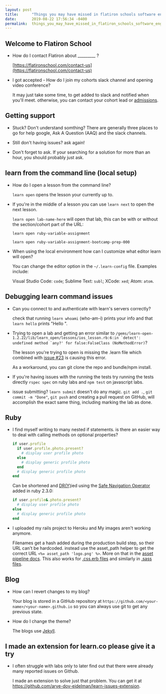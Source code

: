 ```yaml
---
layout: post
title:      "Things you may have missed in flatiron schools software engineering course"
date:       2019-08-22 17:56:34 -0400
permalink:  things_you_may_have_missed_in_flatiron_schools_software_engineering_course
---
```



## Welcome to Flatiron School

- How do I contact Flatiron about _________ ?
  
  [https://flatironschool.com/contact-us](https://flatironschool.com/contact-us)

- I got accepted - How do I join my cohorts slack channel and opening video conference?

  It may just take some time, to get added to slack and notified when you'll meet. otherwise, you can contact your cohort lead or [admissions](mailto:admissions@flatironschool.com).

## Getting support

- Stuck? Don't understand somthing? There are generally three places to go for help google, Ask A Question (AAQ) and the slack channels.

- Still don't having issues? ask again!

- Don't forget to ask. If your searching for a solution for more than an hour, you should probably just ask.

## learn from the command line (local setup)

- How do I open a lesson from the command line?

  `learn open` opens the lesson your currently up to.
  
- If you're in the middle of a lesson you can use `learn next` to open the next lesson.

  `learn open lab-name-here` will open that lab, this can be with or without the section/cohort part of the URL:

  `learn open ruby-variable-assignment`
  
  `learn open ruby-variable-assignment-bootcamp-prep-000`

- When using the local environment how can I customize what editor learn will open?

  You can change the editor option in the `~/.learn-config` file. Examples include:
  
  Visual Studio Code: `code`; Sublime Text: `subl`; XCode: `xed`; Atom: `atom`.

## Debugging learn command issues

- Can you connect to and authenticate with learn's servers correctly?
  
  check that running `learn whoami` (who-am-i) prints your info and that `learn hello` prints "Hello <your first name>".

- Trying to open a lab and getting an error similar to ``/gems/learn-open-1.2.22/lib/learn_open/lessons/ios_lesson.rb:6:in `detect': undefined method `any?' for false:FalseClass (NoMethodError)``?

  The lesson you're trying to open is missing the .learn file which combined with [issue #23](https://github.com/learn-co/learn-open/issues/23) is causing this error.

  As a workaround, you can git clone the repo and bundle/npm install.

- If you're having issues with the running the tests try running the tests directly `rspec spec` on ruby labs and `npm test` on javascript labs.

- issue submitting? `learn submit` doesn't do any magic. `git add .`, `git commit -m "Done"`, `git push` and creating a pull request on GitHub, will accomplish the exact same thing, including marking the lab as done.

## Ruby

- I find myself writing to many nested if statements. is there an easier way to deal with calling methods on optional properties?

  ```ruby
  if user.profile
    if user.profile.photo.present?
      # display user profile photo
    else
      # display generic profile photo
    end
    # display generic profile photo
  end
  ```

  Can be shortened and [DR(Y)](https://en.wikipedia.org/wiki/Don%27t_repeat_yourself)ied using the [Safe Navigation Operator](https://ruby-doc.org/core-2.6/doc/syntax/calling_methods_rdoc.html#label-Safe+navigation+operator) added in ruby 2.3.0:

  ```ruby
  if user.profile&.photo.present?
    # display user profile photo
  else
    # display generic profile photo
  end
    ```

- I uploaded my rails project to Heroku and My images aren't working anymore.

  Filenames get a hash added during the production build step, so their URL can't be hardcoded. instead use the asset_path helper to get the correct URL `<%= asset_path 'logo.png' %>`. More on that in the [asset pipeline docs](https://guides.rubyonrails.org/asset_pipeline.html#coding-links-to-assets). This also works for [.css.erb files](https://guides.rubyonrails.org/asset_pipeline.html#css-and-erb) and similarly in [.sass files](https://guides.rubyonrails.org/asset_pipeline.html#css-and-sass).

## Blog
  
- How can I revert changes to my blog?

  Your blog is stored in a GitHub repository at `https://github.com/<your-name>/<your-name>.github.io` so you can always use git to get any previous state.

- How do I change the theme?

  The blogs use [Jekyll](https://jekyllrb.com).

## I made an extension for learn.co please give it a try

- I often struggle with labs only to later find out that there were already many reported issues on Github.

  I made an extension to solve just that problem. You can get it at <https://github.com/arye-dov-eidelman/learn-issues-extension>.

